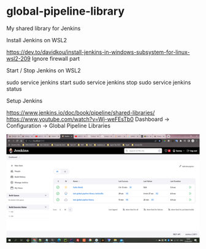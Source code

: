 # global-pipeline-library
My shared library for Jenkins



Install Jenkins on WSL2

https://dev.to/davidkou/install-jenkins-in-windows-subsystem-for-linux-wsl2-209
Ignore firewall part

Start / Stop Jenkins on WSL2

sudo service jenkins start
sudo service jenkins stop
sudo service jenkins status

Setup Jenkins 

https://www.jenkins.io/doc/book/pipeline/shared-libraries/
https://www.youtube.com/watch?v=Wj-weFEsTb0
Dashboard -> Configuration -> Global Pipeline Libraries


![alt text](https://github.com/sunnyau/global-pipeline-library/blob/main/jenkins_ui.png)
